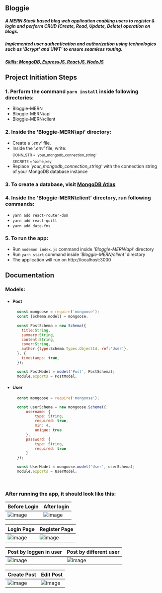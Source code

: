 ## Bloggie
##### ***A MERN Stack based blog web application enabling users to register & login and perform CRUD (Create, Read, Update, Delete) operation on blogs.***
##### ***Implemented user authentication and authorization using technologies such as 'Bcrypt' and 'JWT' to ensure seamless routing.***

##### <ins>***Skills: MongoDB, ExpressJS, ReactJS, NodeJS***</ins>

## Project Initiation Steps
### **1. Perform the command ```yarn install``` inside following directories:** <br>
- Bloggie-MERN
- Bloggie-MERN\api
- Bloggie-MERN\client <br>

### **2. Inside the 'Bloggie-MERN\api' directory:** <br>
- Create a _'.env'_ file.
- Inside the _'.env'_ file, write: <br>
    <sub>CONN_STR = 'your_mongodb_connection_string'</sub> <br>
    <sub>SECRETE = 'some_key'</sub>
- Replace _'your_mongodb_connection_string'_ with the connection string of your MongoDB database instance <br>

### **3. To create a database, visit [MongoDB Atlas](https://www.mongodb.com/)** <br>

### **4. Inside the 'Bloggie-MERN\client' directory, run following commands:** <br>
- ```yarn add react-router-dom```
- ```yarn add react-quill```
- ```yarn add date-fns``` <br>

### **5. To run the app:** <br>
- Run ```nodemon index.js``` command inside _'Bloggie-MERN/api'_ directory
- Run ```yarn start``` command inside _'Bloggie-MERN/client'_ directory
- The application will run on http://localhost:3000

## Documentation 
### **Models:**
- #### Post
  ```javascript
    const mongoose = require('mongoose');
    const {Schema,model} = mongoose;
     
    const PostSchema = new Schema({
      title:String,
      summary:String,
      content:String,
      cover:String,
      author:{type:Schema.Types.ObjectId, ref:'User'},
    }, {
      timestamps: true,
    });
  
    const PostModel = model('Post', PostSchema);  
    module.exports = PostModel;
  ```
- #### User
  ```javascript
    const mongoose = require('mongoose');
  
    const userSchema = new mongoose.Schema({
        username: {
            type: String,
            required: true,
            min: 4,
            unique: true
        },
        password: {
            type: String,
            required: true
        }
    });
  
    const UserModel = mongoose.model('User', userSchema);  
    module.exports = UserModel;
  ```
<br>

### After running the app, it should look like this:
| Before Login                            | After login                           |
| --------------------------------------- | ------------------------------------- |
|![image](https://github.com/Vidyaranya-Gavai/Bloggie-MERN/assets/114799492/e811a6be-f6ea-4407-bb40-751b22857ccb)|![image](https://github.com/Vidyaranya-Gavai/Bloggie-MERN/assets/114799492/944285de-4c94-41d3-9110-7965131e85d4)|

| Login Page                               | Register Page                         |
| ---------------------------------------- | ------------------------------------- |
|![image](https://github.com/Vidyaranya-Gavai/Bloggie-MERN/assets/114799492/fe443281-4af2-4084-8ba7-69de230426de)|![image](https://github.com/Vidyaranya-Gavai/Bloggie-MERN/assets/114799492/35ef36f6-0701-4131-90a9-4132e175e756)|

| Post by loggen in user                   | Post by different user                |
| ---------------------------------------- | ------------------------------------- |
|![image](https://github.com/Vidyaranya-Gavai/Bloggie-MERN/assets/114799492/0b9b3907-9918-44e4-88fa-3d09067dfd14)|![image](https://github.com/Vidyaranya-Gavai/Bloggie-MERN/assets/114799492/47bb5952-34fd-4c92-baf6-277bdca9eaf4)|

| Create Post                              | Edit Post                             |
| ---------------------------------------- | ------------------------------------- |
|![image](https://github.com/Vidyaranya-Gavai/Bloggie-MERN/assets/114799492/8194ccff-05e1-4ab6-8dcb-23fd14be1db2)|![image](https://github.com/Vidyaranya-Gavai/Bloggie-MERN/assets/114799492/dfa674dd-3c27-41b5-87be-e0f33c5ad9f0)|
